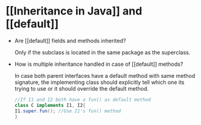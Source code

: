 # [[Inheritance in Java]] and [[default]]

- Are [[default]] fields and methods inherited?

    Only if the subclass is located in the same package as the superclass.

- How is multiple inheritance handled in case of [[default]] methods?

    In case both parent interfaces have a default method with same method signature, the implementing class should explicitly tell which one its trying to use or it should override the default method.

    ```java
    //If I1 and I2 both have a fun() as default method
    class C implements I1, I2{
    I1.super.fun(); //Use I1's fun() method
    }
    ```
